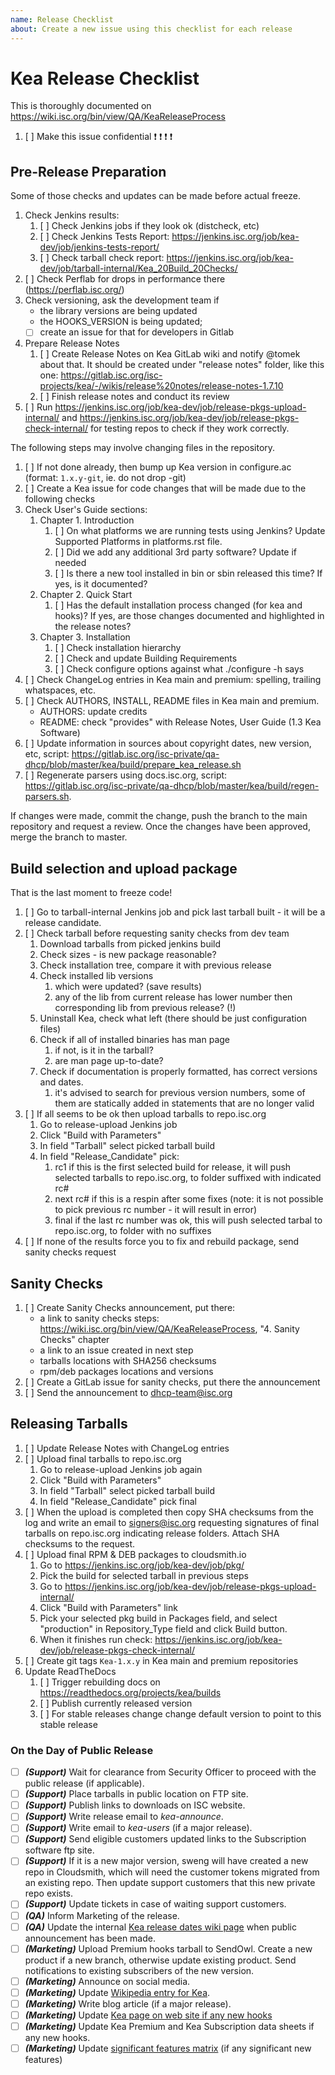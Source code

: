 ```yaml
---
name: Release Checklist
about: Create a new issue using this checklist for each release
---
```


# Kea Release Checklist

This is thoroughly documented on https://wiki.isc.org/bin/view/QA/KeaReleaseProcess

1. [ ] Make this issue confidential :exclamation: :exclamation: :exclamation: :exclamation:

## Pre-Release Preparation
Some of those checks and updates can be made before actual freeze.

1. Check Jenkins results:
   1. [ ] Check Jenkins jobs if they look ok (distcheck, etc)
   1. [ ] Check Jenkins Tests Report: https://jenkins.isc.org/job/kea-dev/job/jenkins-tests-report/
   1. [ ] Check tarball check report: https://jenkins.isc.org/job/kea-dev/job/tarball-internal/Kea_20Build_20Checks/
1. [ ] Check Perflab for drops in performance there (https://perflab.isc.org/)
1. Check versioning, ask the development team if
   - the library versions are being updated
   - the HOOKS_VERSION is being updated;
   - [ ] create an issue for that for developers in Gitlab
1. Prepare Release Notes
   1. [ ] Create Release Notes on Kea GitLab wiki and notify @tomek about that. It should be created under "release notes" folder, like this one: https://gitlab.isc.org/isc-projects/kea/-/wikis/release%20notes/release-notes-1.7.10
   1. [ ] Finish release notes and conduct its review
1. [ ] Run https://jenkins.isc.org/job/kea-dev/job/release-pkgs-upload-internal/ and https://jenkins.isc.org/job/kea-dev/job/release-pkgs-check-internal/ for testing repos to check if they work correctly.

The following steps may involve changing files in the repository.

1. [ ] If not done already, then bump up Kea version in configure.ac (format: `1.x.y-git`, ie. do not drop -git)
1. [ ] Create a Kea issue for code changes that will be made due to the following checks
1. Check User's Guide sections:
   1. Chapter 1. Introduction
      1. [ ] On what platforms we are running tests using Jenkins? Update Supported Platforms in platforms.rst file.
      1. [ ] Did we add any additional 3rd party software? Update if needed
      1. [ ] Is there a new tool installed in bin or sbin released this time? If yes, is it documented?
   1. Chapter 2. Quick Start
      1. [ ] Has the default installation process changed (for kea and hooks)? If yes, are those changes documented and highlighted in the release notes?
   1. Chapter 3. Installation
      1. [ ] Check installation hierarchy
      1. [ ] Check and update Building Requirements
      1. [ ] Check configure options against what ./configure -h says
1. [ ] Check ChangeLog entries in Kea main and premium: spelling, trailing whatspaces, etc.
1. [ ] Check AUTHORS, INSTALL, README files in Kea main and premium.
   -  AUTHORS: update credits
   -  README: check "provides" with Release Notes, User Guide (1.3 Kea Software)
1. [ ] Update information in sources about copyright dates, new version, etc, script: https://gitlab.isc.org/isc-private/qa-dhcp/blob/master/kea/build/prepare_kea_release.sh
1. [ ] Regenerate parsers using docs.isc.org, script: https://gitlab.isc.org/isc-private/qa-dhcp/blob/master/kea/build/regen-parsers.sh.

If changes were made, commit the change, push the branch to the main repository and request a review. Once the changes have been approved, merge the branch to master.

## Build selection and upload package
That is the last moment to freeze code!

1. [ ] Go to tarball-internal Jenkins job and pick last tarball built - it will be a release candidate.
1. [ ] Check tarball before requesting sanity checks from dev team
   1. Download tarballs from picked jenkins build
   1. Check sizes - is new package reasonable?
   1. Check installation tree, compare it with previous release
   1. Check installed lib versions
      1. which were updated? (save results)
      1. any of the lib from current release has lower number then corresponding lib from previous release? (!)
   1. Uninstall Kea, check what left (there should be just configuration files)
   1. Check if all of installed binaries has man page
      1. if not, is it in the tarball?
      1. are man page up-to-date?
   1. Check if documentation is properly formatted, has correct versions and dates.
      1. it's advised to search for previous version numbers, some of them are statically added in statements that are no longer valid
1. [ ] If all seems to be ok then upload tarballs to repo.isc.org
   1. Go to release-upload Jenkins job
   1. Click "Build with Parameters"
   1. In field "Tarball" select picked tarball build
   1. In field "Release_Candidate" pick:
      1. rc1 if this is the first selected build for release, it will push selected tarballs to repo.isc.org, to folder suffixed with indicated rc#
      1. next rc# if this is a respin after some fixes (note: it is not possible to pick previous rc number - it will result in error)
      1. final if the last rc number was ok, this will push selected tarbal to repo.isc.org, to folder with no suffixes
1. [ ] If none of the results force you to fix and rebuild package, send sanity checks request

## Sanity Checks

1. [ ] Create Sanity Checks announcement, put there:
   - a link to sanity checks steps: https://wiki.isc.org/bin/view/QA/KeaReleaseProcess, "4. Sanity Checks" chapter
   - a link to an issue created in next step
   - tarballs locations with SHA256 checksums
   - rpm/deb packages locations and versions
1. [ ] Create a GitLab issue for sanity checks, put there the announcement
1. [ ] Send the announcement to dhcp-team@isc.org

## Releasing Tarballs
1. [ ] Update Release Notes with ChangeLog entries
1. [ ] Upload final tarballs to repo.isc.org
   1. Go to release-upload Jenkins job again
   1. Click "Build with Parameters"
   1. In field "Tarball" select picked tarball build
   1. In field "Release_Candidate" pick final
1. [ ] When the upload is completed then copy SHA checksums from the log and write an email to signers@isc.org requesting signatures
   of final tarballs on repo.isc.org indicating release folders. Attach SHA checksums to the request.
1. [ ] Upload final RPM & DEB packages to cloudsmith.io
   1. Go to https://jenkins.isc.org/job/kea-dev/job/pkg/
   1. Pick the build for selected tarball in previous steps
   1. Go to https://jenkins.isc.org/job/kea-dev/job/release-pkgs-upload-internal/
   1. Click "Build with Parameters" link
   1. Pick your selected pkg build in Packages field, and select "production" in Repository_Type field and click Build button.
   1. When it finishes run check: https://jenkins.isc.org/job/kea-dev/job/release-pkgs-check-internal/
1. [ ] Create git tags `Kea-1.x.y` in Kea main and premium repositories
1. Update ReadTheDocs
   1. [ ] Trigger rebuilding docs on https://readthedocs.org/projects/kea/builds
   1. [ ] Publish currently released version
   1. [ ] For stable releases change change default version to point to this stable release


### On the Day of Public Release

 - [ ] ***(Support)*** Wait for clearance from Security Officer to proceed with the public release (if applicable).
 - [ ] ***(Support)*** Place tarballs in public location on FTP site.
 - [ ] ***(Support)*** Publish links to downloads on ISC website.
 - [ ] ***(Support)*** Write release email to *kea-announce*.
 - [ ] ***(Support)*** Write email to *kea-users* (if a major release).
 - [ ] ***(Support)*** Send eligible customers updated links to the Subscription software ftp site.
 - [ ] ***(Support)*** If it is a new major version, sweng will have created a new repo in Cloudsmith, which will need the customer tokens migrated from an existing repo. Then update support customers that this new private repo exists.
 - [ ] ***(Support)*** Update tickets in case of waiting support customers.
 - [ ] ***(QA)*** Inform Marketing of the release.
 - [ ] ***(QA)*** Update the internal [Kea release dates wiki page](https://wiki.isc.org/bin/view/Main/KeaReleaseDates) when public announcement has been made.
 - [ ] ***(Marketing)*** Upload Premium hooks tarball to SendOwl. Create a new product if a new branch, otherwise update existing product. Send notifications to existing subscribers of the new version.
 - [ ] ***(Marketing)*** Announce on social media.
 - [ ] ***(Marketing)*** Update [Wikipedia entry for Kea](https://en.wikipedia.org/wiki/Kea_(software)).
 - [ ] ***(Marketing)*** Write blog article (if a major release).
 - [ ] ***(Marketing)*** Update [Kea page on web site if any new hooks](https://www.isc.org/kea/)
 - [ ] ***(Marketing)*** Update Kea Premium and Kea Subscription data sheets if any new hooks.
 - [ ] ***(Marketing)*** Update [significant features matrix](https://kb.isc.org/docs/en/aa-01615) (if any significant new features)
